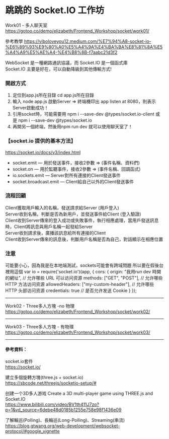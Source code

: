 #  跳跳的 Socket.IO 工作坊

Work01 - 多人聊天室 <br>
https://gotoo.co/demo/elizabeth/Frontend_Workshop/socket/work01/ <br>

參考教學
https://viboloveyou12.medium.com/%E7%94%A8-socket-io-%E6%89%93%E9%80%A0%E5%A4%9A%E4%BA%BA%E8%81%8A%E5%A4%A9%E5%AE%A4-%E4%B8%8B-f7aabc21d3f2 <br>

WebSocket 是一種網路通訊協議，而 Socket.IO 是一個函式庫 <br>
Socket.IO 主要是好在，可以自動降級到其他傳輸方式! <br>

### 開啟方式
01. 定位到app.js所在目錄 cd app.js所在目錄
02. 輸入 node app.js 啟動Server => 終端機印出 app listen at 8080，則表示Server啟動成功！
03. 引用socket時，可能需要用 npm i --save-dev @types/socket.io-client 或是 npm i --save-dev @types/socket.io
04. 再開另一個終端，然後用npm run dev 就可以使用聊天室了！


### 【socket.io 提供的基本方法】
https://socket.io/docs/v3/index.html <br>
- socket.emit — 用於發送事件，接收2參數 => (事件名稱、資料們) 
- socket.on — 用於監聽事件，接收2參數 => (事件名稱、回調函式)
- io.sockets.emit — Server對所有連接的Client發送事件
- socket.broadcast.emit — Client給自己以外的Client發送事件

### 流程回顧
Client獲取用戶輸入的名稱，發送請求給Server (用戶登入) <br>
Server收到名稱，判斷是否為新用戶，並發送事件給Client (登入驗證) <br>
Client收到Server傳來的登入成功或失敗事件，執行相應處理，當用戶發送訊息時，Client將訊息與用戶名稱一起發給Server <br>
Server收到請求後，廣播該訊息給所有連接的Client <br>
Client收到Server傳來的訊息後，判斷用戶名稱是否為自己，對話顯示在相應位置 <br>

### 注意
可能要小心，因為我是在本地端測試，sockets可能會有跨域問題
所以要在假後台裡用這個
var io = require('socket.io')(app, {
    cors: {
        origin: "我用run dev 時開的網址",  // 允许哪些 URL 可以访问资源
        methods: ["GET", "POST"],  // 允许哪些 HTTP 方法访问资源
        allowedHeaders: ["my-custom-header"],  // 允许哪些 HTTP 头部访问资源
        credentials: true  // 是否允许发送 Cookie
    }
});

---

Work02 - Three多人方塊 -no 物理 <br>
https://gotoo.co/demo/elizabeth/Frontend_Workshop/socket/work02/ <br>




---

Work03 - Three多人方塊 - 有物理 <br>
https://gotoo.co/demo/elizabeth/Frontend_Workshop/socket/work03/ <br>




---

#### 參考資料：

socket.io套件 <br>
https://socket.io/ <br>

建立多個旋轉方塊(three.js + socket.io)  <br>
https://sbcode.net/threejs/socketio-setup/#  <br>

创建一个3D多人游戏 Create a 3D multi-player game using THREE.js and Socket.IO <br>
https://www.bilibili.com/video/BV1th411J7zo?p=1&vd_source=6debe48d0185b1255e758e98f1436e09 <br>

了解輪巡(Polling)、長輪巡(Long-Polling)、Streaming(串流) <br>
https://blog.gtwang.org/web-development/websocket-protocol/#google_vignette<br>


